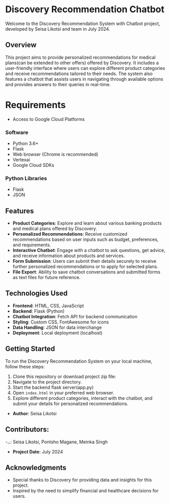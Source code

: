 
# Discovery Recommendation Chatbot

Welcome to the Discovery Recommendation System with Chatbot project, developed by Seisa Likotsi and team in July 2024.

## Overview

This project aims to provide personalized recommendations for medical plans(can be extended to other offers) offered by Discovery. It includes a user-friendly interface where users can explore different product categories and receive recommendations tailored to their needs. The system also features a chatbot that assists users in navigating through available options and provides answers to their queries in real-time.

# Requirements

- Access to Google Cloud Platforms

### Software

- Python 3.6+
- Flask
- Web browser (Chrome is recommended)
- Vertexai
- Google Cloud SDKs

### Python Libraries

- Flask
- JSON

## Features

- **Product Categories**: Explore and learn about various banking products and medical plans offered by Discovery.
- **Personalized Recommendations**: Receive customized recommendations based on user inputs such as budget, preferences, and requirements.
- **Interactive Chatbot**: Engage with a chatbot to ask questions, get advice, and receive information about products and services.
- **Form Submission**: Users can submit their details securely to receive further personalized recommendations or to apply for selected plans.
- **File Export**: Ability to save chatbot conversations and submitted forms as text files for future reference.

## Technologies Used

- **Frontend**: HTML, CSS, JavaScript
- **Backend**: Flask (Python)
- **Chatbot Integration**: Fetch API for backend communication
- **Styling**: Custom CSS, FontAwesome for icons
- **Data Handling**: JSON for data interchange
- **Deployment**: Local deployment (localhost)

## Getting Started

To run the Discovery Recommendation System on your local machine, follow these steps:

1. Clone this repository or download project zip file:
2. Navigate to the project directory.
3. Start the backend flask server(app.py)
4. Open `index.html` in your preferred web browser.
5. Explore different product categories, interact with the chatbot, and submit your details for personalized recommendations.

- **Author**: Seisa Likotsi

## Contributors:

-**..**: Seisa Likotsi, Pontsho Magane, Meinka Singh

- **Project Date**: July 2024

## Acknowledgments

- Special thanks to Discovery for providing data and insights for this project.
- Inspired by the need to simplify financial and healthcare decisions for users.

